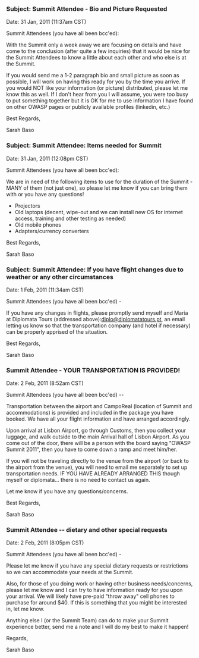 ### Subject: Summit Attendee - Bio and Picture Requested

Date: 31 Jan, 2011 (11:37am CST)

Summit Attendees (you have all been bcc'ed):

With the Summit only a week away we are focusing on details and have
come to the conclusion (after quite a few inquiries) that it would be
nice for the Summit Attendees to know a little about each other and who
else is at the Summit.

If you would send me a 1-2 paragraph bio and small picture as soon as
possible, I will work on having this ready for you by the time you
arrive. If you would NOT like your information (or picture) distributed,
please let me know this as well. If I don't hear from you I will assume,
you were too busy to put something together but it is OK for me to use
information I have found on other OWASP pages or publicly available
profiles (linkedin, etc.)

Best Regards,

Sarah Baso

### Subject: Summit Attendee: Items needed for Summit

Date: 31 Jan, 2011 (12:08pm CST)

Summit Attendees (you have all been bcc'ed):

We are in need of the following items to use for the duration of the
Summit - MANY of them (not just one), so please let me know if you can
bring them with or you have any questions\!

  - Projectors
  - Old laptops (decent, wipe-out and we can install new OS for internet
    access, training and other testing as needed)
  - Old mobile phones
  - Adapters/currency converters

Best Regards,

Sarah Baso

### Subject: Summit Attendee: If you have flight changes due to weather or any other circumstances

Date: 1 Feb, 2011 (11:34am CST)

Summit Attendees (you have all been bcc'ed) -

If you have any changes in flights, please promptly send myself and
Maria at Diplomata Tours (addressed above):diplo@diplomatatours.pt, an
email letting us know so that the transportation company (and hotel if
necessary) can be properly apprised of the situation.

Best Regards,

Sarah Baso

### Summit Attendee - YOUR TRANSPORTATION IS PROVIDED\!

Date: 2 Feb, 2011 (8:52am CST)

Summit Attendees (you have all been bcc'ed) --

Transportation between the airport and CampoReal (location of Summit and
accommodations) is provided and included in the package you have booked.
We have all your flight information and have arranged accordingly.

Upon arrival at Lisbon Airport, go through Customs, then you collect
your luggage, and walk outside to the main Arrival hall of Lisbon
Airport. As you come out of the door, there will be a person with the
board saying "OWASP Summit 2011", then you have to come down a ramp and
meet him/her.

If you will not be traveling directly to the venue from the airport (or
back to the airport from the venue), you will need to email me
separately to set up transportation needs. IF YOU HAVE ALREADY ARRANGED
THIS though myself or diplomata... there is no need to contact us again.

Let me know if you have any questions/concerns.

Best Regards,

Sarah Baso

### Summit Attendee -- dietary and other special requests

Date: 2 Feb, 2011 (8:05pm CST)

Summit Attendees (you have all been bcc'ed) -

Please let me know if you have any special dietary requests or
restrictions so we can accommodate your needs at the Summit.

Also, for those of you doing work or having other business
needs/concerns, please let me know and I can try to have information
ready for you upon your arrival. We will likely have pre-paid "throw
away" cell phones to purchase for around $40. If this is something that
you might be interested in, let me know.

Anything else I (or the Summit Team) can do to make your Summit
experience better, send me a note and I will do my best to make it
happen\!

Regards,

Sarah Baso